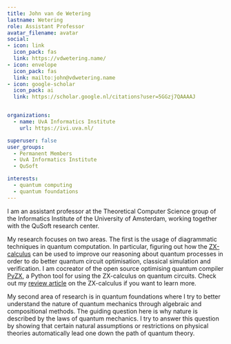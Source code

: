 ```yaml
---
title: John van de Wetering
lastname: Wetering
role: Assistant Professor
avatar_filename: avatar
social:
- icon: link
  icon_pack: fas
  link: https://vdwetering.name/
- icon: envelope
  icon_pack: fas
  link: mailto:john@vdwetering.name
- icon: google-scholar
  icon_pack: ai
  link: https://scholar.google.nl/citations?user=5GGzj7QAAAAJ


organizations:
  - name: UvA Informatics Institute
    url: https://ivi.uva.nl/

superuser: false
user_groups:
  - Permanent Members
  - UvA Informatics Institute
  - QuSoft

interests:
  - quantum computing
  - quantum foundations
---
```


I am an assistant professor at the Theoretical Computer Science group of the Informatics Institute of the University of Amsterdam, working together with the QuSoft research center. 

My research focuses on two areas. The first is the usage of diagrammatic techniques in quantum computation. In particular, figuring out how the [ZX-calculus](http://zxcalculus.com/) can be used to improve our reasoning about quantum processes in order to do better quantum circuit optimisation, classical simulation and verification. I am cocreator of the open source optimising quantum compiler [PyZX](https://github.com/Quantomatic/pyzx), a Python tool for using the ZX-calculus on quantum circuits. Check out my [review article](https://arxiv.org/abs/2012.13966) on the ZX-calculus if you want to learn more.

My second area of research is in quantum foundations where I try to better understand the nature of quantum mechanics through algebraic and compositional methods. The guiding question here is why nature is described by the laws of quantum mechanics. I try to answer this question by showing that certain natural assumptions or restrictions on physical theories automatically lead one down the path of quantum theory.


